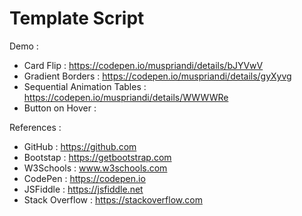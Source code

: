 # Template Script

Demo :
  - Card Flip : https://codepen.io/muspriandi/details/bJYVwV
  - Gradient Borders : https://codepen.io/muspriandi/details/gyXyvg
  - Sequential Animation Tables : https://codepen.io/muspriandi/details/WWWWRe
  - Button on Hover : 


References :
  - GitHub : https://github.com
  - Bootstap : https://getbootstrap.com
  - W3Schools : www.w3schools.com
  - CodePen : https://codepen.io
  - JSFiddle : https://jsfiddle.net
  - Stack Overflow : https://stackoverflow.com
